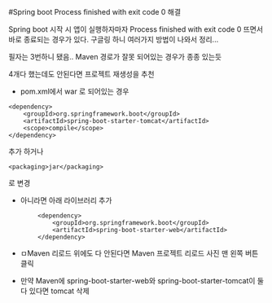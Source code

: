 #Spring boot Process finished with exit code 0 해결

Spring boot 시작 시 앱이 실행하자마자 Process finished with exit code 0 뜨면서 바로 종료되는 경우가 있다.
구글링 하니 여러가지 방법이 나와서 정리...

필자는 3번하니 됐음..
Maven 경로가 잘못 되어있는 경우가 종종 있는듯

4개다 했는데도 안된다면 프로젝트 재생성을 추천

- pom.xml에서 <packaging>war</packaging> 로 되어있는 경우
~~~
<dependency>
	<groupId>org.springframework.boot</groupId> 
    <artifactId>spring-boot-starter-tomcat</artifactId> 
    <scope>compile</scope> 
</dependency>
~~~
추가 하거나 
~~~
<packaging>jar</packaging>
~~~
로 변경

-  아니라면 아래 라이브러리 추가
~~~
        <dependency>
            <groupId>org.springframework.boot</groupId>
            <artifactId>spring-boot-starter-web</artifactId>
        </dependency>
 ~~~
- ㅁMaven 리로드
    위에도 다 안된다면 Maven 프로젝트 리로드
     사진 맨 왼쪽 버튼 클릭

- 만약 Maven에 spring-boot-starter-web와 spring-boot-starter-tomcat이 둘다 있다면 tomcat 삭제  
